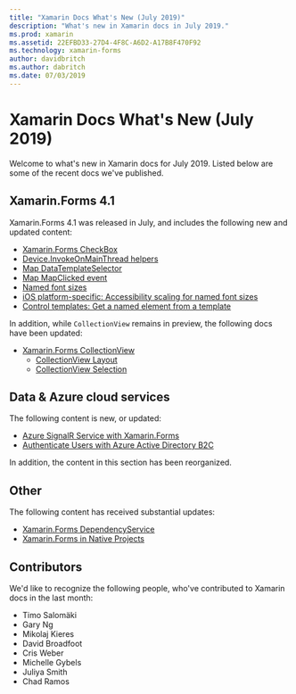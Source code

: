 ```yaml
---
title: "Xamarin Docs What's New (July 2019)"
description: "What's new in Xamarin docs in July 2019."
ms.prod: xamarin
ms.assetid: 22EFBD33-27D4-4F8C-A6D2-A17B8F470F92
ms.technology: xamarin-forms
author: davidbritch
ms.author: dabritch
ms.date: 07/03/2019
---
```


# Xamarin Docs What's New (July 2019)

Welcome to what's new in Xamarin docs for July 2019. Listed below are some of the recent docs we've published.

## Xamarin.Forms 4.1

Xamarin.Forms 4.1 was released in July, and includes the following new and updated content:

- [Xamarin.Forms CheckBox](https://docs.microsoft.com/xamarin/xamarin-forms/user-interface/checkbox)
- [Device.InvokeOnMainThread helpers](https://docs.microsoft.com/xamarin/xamarin-forms/platform/device#interact-with-the-ui-from-background-threads)
- [Map DataTemplateSelector](https://docs.microsoft.com/xamarin/xamarin-forms/user-interface/map#choose-item-appearance-at-runtime)
- [Map MapClicked event](https://docs.microsoft.com/xamarin/xamarin-forms/user-interface/map#map-clicks)
- [Named font sizes](https://docs.microsoft.com/xamarin/xamarin-forms/user-interface/text/fonts#named-font-sizes)
- [iOS platform-specific: Accessibility scaling for named font sizes](https://docs.microsoft.com/xamarin/xamarin-forms/platform/ios/named-font-size-scaling)
- [Control templates: Get a named element from a template](https://docs.microsoft.com/xamarin/xamarin-forms/app-fundamentals/templates/control-templates/creating#get-a-named-element-from-a-template)

In addition, while `CollectionView` remains in preview, the following docs have been updated:

- [Xamarin.Forms CollectionView](~/xamarin-forms/user-interface/collectionview/index.md)
  - [CollectionView Layout](~/xamarin-forms/user-interface/collectionview/layout.md)
  - [CollectionView Selection](~/xamarin-forms/user-interface/collectionview/selection.md)

## Data & Azure cloud services

The following content is new, or updated:

- [Azure SignalR Service with Xamarin.Forms](https://docs.microsoft.com/xamarin/xamarin-forms/data-cloud/serverless/azure-signalr)
- [Authenticate Users with Azure Active Directory B2C](~/xamarin-forms/data-cloud/authentication/azure-ad-b2c.md)

In addition, the content in this section has been reorganized.

## Other

The following content has received substantial updates:

- [Xamarin.Forms DependencyService](https://docs.microsoft.com/xamarin/xamarin-forms/app-fundamentals/dependency-service/)
- [Xamarin.Forms in Native Projects](https://docs.microsoft.com/xamarin/xamarin-forms/platform/native-forms)

## Contributors

We'd like to recognize the following people, who've contributed to Xamarin docs in the last month:

- Timo Salomäki
- Gary Ng
- Mikolaj Kieres
- David Broadfoot
- Cris Weber
- Michelle Gybels
- Juliya Smith
- Chad Ramos
